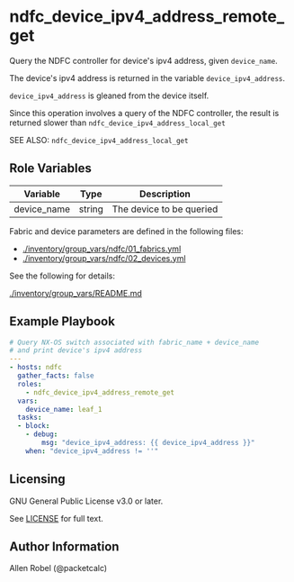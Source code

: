 # ndfc_device_ipv4_address_remote_get

Query the NDFC controller for device's ipv4 address, given ``device_name``.

The device's ipv4 address is returned in the variable ``device_ipv4_address``.

``device_ipv4_address`` is gleaned from the device itself.

Since this operation involves a query of the NDFC controller, the result is returned slower than ``ndfc_device_ipv4_address_local_get``

SEE ALSO: ``ndfc_device_ipv4_address_local_get``

## Role Variables

Variable        | Type   | Description
----------------|--------|----------------------------------------
device_name     | string | The device to be queried

Fabric and device parameters are defined in the following files:

- [./inventory/group_vars/ndfc/01_fabrics.yml](/inventory/group_vars/ndfc/01_fabrics.yml)
- [./inventory/group_vars/ndfc/02_devices.yml](/inventory/group_vars/ndfc/02_devices.yml)

See the following for details:

[./inventory/group_vars/README.md](/inventory/group_vars/README.md)

## Example Playbook

```yaml
# Query NX-OS switch associated with fabric_name + device_name
# and print device's ipv4 address
---
- hosts: ndfc
  gather_facts: false
  roles:
    - ndfc_device_ipv4_address_remote_get
  vars:
    device_name: leaf_1
  tasks:
  - block:
    - debug:
        msg: "device_ipv4_address: {{ device_ipv4_address }}"
    when: "device_ipv4_address != ''"
```

## Licensing

GNU General Public License v3.0 or later.

See [LICENSE](https://www.gnu.org/licenses/gpl-3.0.txt) for full text.

## Author Information

Allen Robel (@packetcalc)